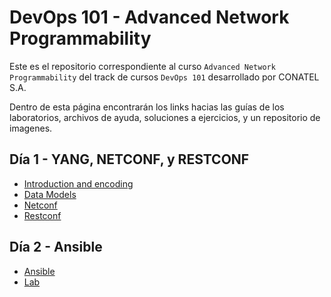 # DevOps 101 - Advanced Network Programmability

Este es el repositorio correspondiente al curso `Advanced Network Programmability` del track de cursos `DevOps 101` desarrollado por CONATEL S.A.

Dentro de esta página encontrarán los links hacias las guías de los laboratorios, archivos de ayuda, soluciones a ejercicios, y un repositorio de imagenes.

## Día 1 - YANG, NETCONF, y RESTCONF

- [Introduction and encoding](<./dia_1/1\ -\ Introduction\ and\ encoding.md>)
- [Data Models](<./dia_1/2\ -\ Data\ Models.md>)
- [Netconf](<./dia_1/3\ -\ Netconf.md>)
- [Restconf](<./dia_1/4\ -\ Restconf.md>)

## Día 2 - Ansible

- [Ansible](./dia_2/guias/02_ansible.md)
- [Lab](./dia_2/ansible_lab/README.md)
